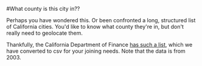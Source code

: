 #What county is this city in??

Perhaps you have wondered this. Or been confronted a long, structured list of California cities. You'd like to know what county they're in, but don't really need to geolocate them.

Thankfully, the California Department of Finance [has such a list](http://www.dof.ca.gov/html/fs_data/stat-abs/tables/city_county_list10-03.pdf), which we have converted to csv for your joining needs. Note that the data is from 2003.